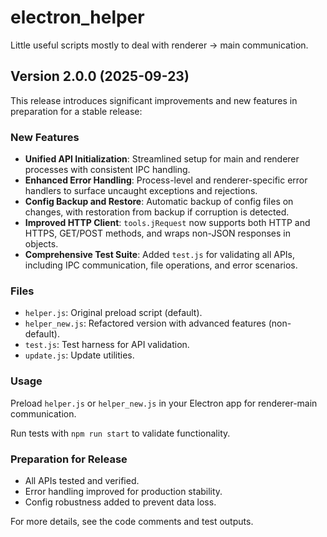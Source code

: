 # electron_helper

Little useful scripts mostly to deal with renderer -> main communication.

## Version 2.0.0 (2025-09-23)

This release introduces significant improvements and new features in preparation for a stable release:

### New Features
- **Unified API Initialization**: Streamlined setup for main and renderer processes with consistent IPC handling.
- **Enhanced Error Handling**: Process-level and renderer-specific error handlers to surface uncaught exceptions and rejections.
- **Config Backup and Restore**: Automatic backup of config files on changes, with restoration from backup if corruption is detected.
- **Improved HTTP Client**: `tools.jRequest` now supports both HTTP and HTTPS, GET/POST methods, and wraps non-JSON responses in objects.
- **Comprehensive Test Suite**: Added `test.js` for validating all APIs, including IPC communication, file operations, and error scenarios.

### Files
- `helper.js`: Original preload script (default).
- `helper_new.js`: Refactored version with advanced features (non-default).
- `test.js`: Test harness for API validation.
- `update.js`: Update utilities.

### Usage
Preload `helper.js` or `helper_new.js` in your Electron app for renderer-main communication.

Run tests with `npm run start` to validate functionality.

### Preparation for Release
- All APIs tested and verified.
- Error handling improved for production stability.
- Config robustness added to prevent data loss.

For more details, see the code comments and test outputs.
